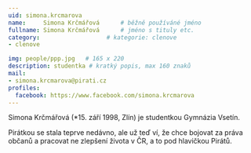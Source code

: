 ```yaml
---
uid: simona.krcmarova
name:     Simona Krčmářová  	# běžně používáné jméno
fullname: Simona Krčmářová  	# jméno s tituly etc.
category:                   # kategorie: clenove
- clenove

img: people/ppp.jpg   # 165 x 220
description: studentka # kratký popis, max 160 znaků
mail:
- simona.krcmarova@pirati.cz
profiles:
  facebook: https://www.facebook.com/simona.krcmarova
---
```


Simona Krčmářová (*15. září 1998, Zlín) je studentkou Gymnázia Vsetín.

Pirátkou se stala teprve nedávno, ale už teď ví, že chce bojovat za práva občanů a pracovat ne zlepšení života v ČR, a to pod hlavičkou Pirátů.
